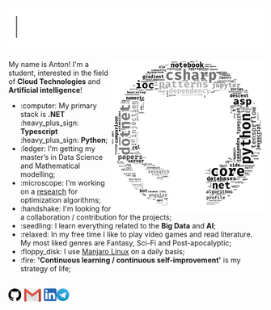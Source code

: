 <h1><img src="https://raw.githubusercontent.com/antonAce/antonAce/master/static/gif/greeter.gif" width="800px"></h1>

<img align="right" alt="octocloud" width="300px" src="https://raw.githubusercontent.com/antonAce/antonAce/master/static/png/wordcloud.png">

<a>My name is Anton! I'm a student, interested in the field of <strong>Cloud Technologies</strong> and <strong>Artificial intelligence</strong>!</a>

<ul>
  <li>:computer: My primary stack is <strong>.NET</strong> :heavy_plus_sign: <strong>Typescript</strong> :heavy_plus_sign: <strong>Python</strong>;</li>
  <li>:ledger: I’m getting my master’s in Data Science and Mathematical modelling;</li>
  <li>:microscope: I'm working on a <a href="https://github.com/antonAce/adaptive-gradient-descent">research</a> for optimization algorithms;</li>
  <li>:handshake: I'm looking for a collaboration / contribution for the projects;</li>
  <li>:seedling: I learn everything related to the <strong>Big Data</strong> and <strong>AI</strong>;
  <li>:relaxed: In my free time I like to play video games and read literature. My most liked genres are Fantasy, Sci-Fi and Post-apocalyptic;</li>
  <li>:floppy_disk: I use <a href="https://manjaro.org/">Manjaro Linux</a> on a daily basis;</li>
  <li>:fire: <strong>'Continuous learning / continuous self-improvement'</strong> is my strategy of life;</li>
</ul>

<br>

<a href="https://github.com/antonAce?tab=repositories">
  <img align="left" alt="Github" width="25px" src="https://raw.githubusercontent.com/antonAce/antonAce/master/static/svg/github.svg" />
</a>
<a href="mailto:sonara4mus@gmail.com">
  <img align="left" alt="Gmail" width="45px" src="https://raw.githubusercontent.com/antonAce/antonAce/master/static/svg/gmail.svg" />
</a>
<a href="https://www.linkedin.com/in/anton-kozyriev-66b272166">
  <img align="left" alt="LinkedIn" width="25px" src="https://raw.githubusercontent.com/antonAce/antonAce/master/static/svg/linkedin.svg" />
</a>
<a href="https://t.me/anton_on_github_bot">
  <img align="left" alt="Telegram" width="25px" src="https://raw.githubusercontent.com/antonAce/antonAce/master/static/svg/telegram.svg" />
</a>
